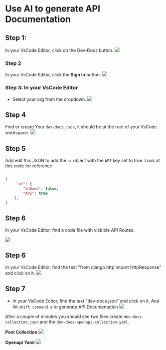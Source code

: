 # Use AI to generate API Documentation


## Step 1:

In your VsCode Editor, click on the Dev-Docs button.
![](/img/use_ai_to_generate_api_documentation/step_1.png)

### Step 2

In your VsCode Editor, click the **Sign In** button.
![](/img/use_ai_to_generate_api_documentation/step_2.png)

### Step 3: In your VsCode Editor

- Select your org from the dropdown.
![](/img/create_your_first_codelab_in_your_playgrounds_repo/step_8.png)


## Step 4

Find or create Your `dev-docs.json`, it should be at the root of your VsCode workspace.
![](/img/use_ai_to_generate_api_documentation/step_9.png)


## Step 5

Add edit this JSON to add the `ai` object with the `API` key set to true. Look at this code for reference

```json

{
     "ai": {
        "onSave": false,
        "API": true
    },
}

```

## Step 6

In your VsCode Editor, find a code file with visbible API Routes.

![](/img/use_ai_to_generate_api_documentation/step_12.png)

## Step 6

In your VsCode Editor, find the text "from django.http import HttpResponse" and click on it.
![](/img/use_ai_to_generate_api_documentation/step_13.png)

## Step 7

- In your VsCode Editor, find the text "dev-docs.json" and click on it. And hit `shift command a` to generate API Documentation
![](/img/use_ai_to_generate_api_documentation/step_15.png)

After a couple of minutes you should see two files create `dev-docs-collection.json` and the `dev-docs-openapi-collection.yaml`.


**Post Collection**
![](/img/use_ai_to_generate_api_documentation/step_20.png)


**Openapi Yaml**
![](/img/use_ai_to_generate_api_documentation/step_22.png)


